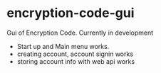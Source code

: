 # encryption-code-gui
Gui of Encryption Code. Currently in development

- Start up and Main menu works.
- creating account, account signin works
- storing account info with web api works
